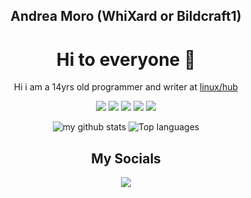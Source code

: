 <div align="center">

## Andrea Moro (WhiXard or Bildcraft1)

# Hi to everyone 👋

Hi i am a 14yrs old programmer and writer at [linux/hub]("https://linuxhub.it")
<br>

[![](https://img.shields.io/badge/Editor-VSCode-informational?style=flat&logo=visual-studio-code&logoColor=white&color=AC4142)](https://code.visualstudio.com/)
[![](https://img.shields.io/badge/Code-Python-informational?style=flat&logo=python&logoColor=white&color=AC4142)](https://python.org)
[![](https://img.shields.io/badge/Code-C-informational?style=flat&logo=c&logoColor=white&color=AC4142)](https://www.learn-c.org/)
[![](https://img.shields.io/badge/Code-JavaScript-informational?style=flat&logo=javascript&logoColor=white&color=AC4142)](https://nodejs.org/)
[![](https://img.shields.io/badge/OS-macOS%20Bug%20Sure-informational?style=flat&logo=apple&logoColor=white&color=AC4142)](https://www.apple.com/)


![my github stats](https://github-readme-stats.vercel.app/api?username=Bildcraft1&custom_title=Stats&show_icons=true&theme=tokyonight&include_all_commits=true&count_private=true&hide_border=true)
![Top languages](https://github-readme-stats.vercel.app/api/top-langs/?username=Bildcraft1&theme=tokyonight&layout=compact&hide_border=true)

## My Socials
[![](https://img.shields.io/badge/-Telegram-informational?style=for-the-badge&logo=telegram&logoColor=white&color=0088cc)](https://t.me/GesuInTerra)
